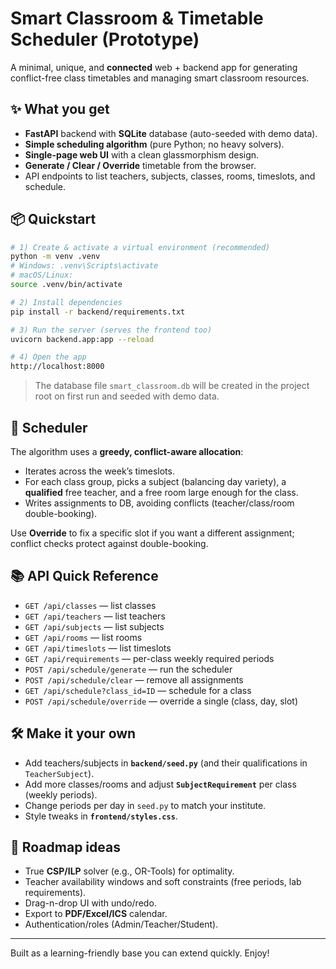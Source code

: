 # Smart Classroom & Timetable Scheduler (Prototype)

A minimal, unique, and **connected** web + backend app for generating conflict-free class timetables and managing smart classroom resources.

## ✨ What you get
- **FastAPI** backend with **SQLite** database (auto-seeded with demo data).
- **Simple scheduling algorithm** (pure Python; no heavy solvers).
- **Single-page web UI** with a clean glassmorphism design.
- **Generate / Clear / Override** timetable from the browser.
- API endpoints to list teachers, subjects, classes, rooms, timeslots, and schedule.

## 📦 Quickstart

```bash
# 1) Create & activate a virtual environment (recommended)
python -m venv .venv
# Windows: .venv\Scripts\activate
# macOS/Linux:
source .venv/bin/activate

# 2) Install dependencies
pip install -r backend/requirements.txt

# 3) Run the server (serves the frontend too)
uvicorn backend.app:app --reload

# 4) Open the app
http://localhost:8000
```

> The database file `smart_classroom.db` will be created in the project root on first run and seeded with demo data.

## 🧠 Scheduler
The algorithm uses a **greedy, conflict-aware allocation**:
- Iterates across the week’s timeslots.
- For each class group, picks a subject (balancing day variety), a **qualified** free teacher, and a free room large enough for the class.
- Writes assignments to DB, avoiding conflicts (teacher/class/room double-booking).

Use **Override** to fix a specific slot if you want a different assignment; conflict checks protect against double-booking.

## 📚 API Quick Reference

- `GET /api/classes` — list classes
- `GET /api/teachers` — list teachers
- `GET /api/subjects` — list subjects
- `GET /api/rooms` — list rooms
- `GET /api/timeslots` — list timeslots
- `GET /api/requirements` — per-class weekly required periods
- `POST /api/schedule/generate` — run the scheduler
- `POST /api/schedule/clear` — remove all assignments
- `GET /api/schedule?class_id=ID` — schedule for a class
- `POST /api/schedule/override` — override a single (class, day, slot)

## 🛠 Make it your own
- Add teachers/subjects in **`backend/seed.py`** (and their qualifications in `TeacherSubject`).
- Add more classes/rooms and adjust **`SubjectRequirement`** per class (weekly periods).
- Change periods per day in `seed.py` to match your institute.
- Style tweaks in **`frontend/styles.css`**.

## 🚀 Roadmap ideas
- True **CSP/ILP** solver (e.g., OR-Tools) for optimality.
- Teacher availability windows and soft constraints (free periods, lab requirements).
- Drag-n-drop UI with undo/redo.
- Export to **PDF/Excel/ICS** calendar.
- Authentication/roles (Admin/Teacher/Student).

---

Built as a learning-friendly base you can extend quickly. Enjoy!
